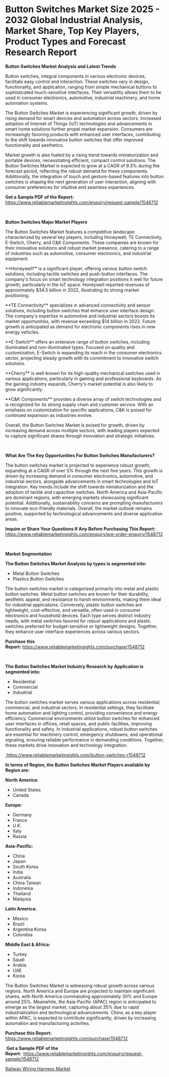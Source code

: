 <p><h1>Button Switches Market Size 2025 - 2032 Global Industrial Analysis, Market Share, Top Key Players, Product Types and Forecast Research Report</h1></p><p><strong>Button Switches Market Analysis and Latest Trends</strong></p>
<p><p>Button switches, integral components in various electronic devices, facilitate easy control and interaction. These switches vary in design, functionality, and application, ranging from simple mechanical buttons to sophisticated touch-sensitive interfaces. Their versatility allows them to be used in consumer electronics, automotive, industrial machinery, and home automation systems.</p><p>The Button Switches Market is experiencing significant growth, driven by rising demand for smart devices and automation across sectors. Increased adoption of Internet of Things (IoT) technologies and advancements in smart home solutions further propel market expansion. Consumers are increasingly favoring products with enhanced user interfaces, contributing to the shift towards innovative button switches that offer improved functionality and aesthetics.</p><p>Market growth is also fueled by a rising trend towards miniaturization and portable devices, necessitating efficient, compact control solutions. The Button Switches Market is expected to grow at a CAGR of 9.3% during the forecast period, reflecting the robust demand for these components. Additionally, the integration of touch and gesture-based features into button switches is shaping the next generation of user interaction, aligning with consumer preferences for intuitive and seamless experiences.</p></p>
<p><strong>Get a Sample PDF of the Report:&nbsp;</strong> <a href="https://www.reliablemarketinsights.com/enquiry/request-sample/1548712?utm_campaign=2287&utm_medium=2&utm_source=Github&utm_content=ia&utm_term=11022025&utm_id=button-switches">https://www.reliablemarketinsights.com/enquiry/request-sample/1548712</a></p>
<p>&nbsp;</p>
<p><strong>Button Switches Major Market Players</strong></p>
<p><p>The Button Switches Market features a competitive landscape characterized by several key players, including Honeywell, TE Connectivity, E-Switch, Cherry, and C&K Components. These companies are known for their innovative solutions and robust market presence, catering to a range of industries such as automotive, consumer electronics, and industrial equipment.</p><p>**Honeywell** is a significant player, offering various button switch solutions, including tactile switches and push-button interfaces. The company's focus on smart technology integration positions it well for future growth, particularly in the IoT space. Honeywell reported revenues of approximately $34.5 billion in 2022, illustrating its strong market positioning.</p><p>**TE Connectivity** specializes in advanced connectivity and sensor solutions, including button switches that enhance user interface design. The company's expertise in automotive and industrial sectors boosts its market opportunities, with revenue exceeding $14 billion in 2022. Future growth is anticipated as demand for electronic components rises in new energy vehicles.</p><p>**E-Switch** offers an extensive range of button switches, including illuminated and non-illuminated types. Focused on quality and customization, E-Switch is expanding its reach in the consumer electronics sector, projecting steady growth with its commitment to innovative switch solutions.</p><p>**Cherry** is well-known for its high-quality mechanical switches used in various applications, particularly in gaming and professional keyboards. As the gaming industry expands, Cherry's market potential is also likely to grow significantly.</p><p>**C&K Components** provides a diverse array of switch technologies and is recognized for its strong supply chain and customer service. With an emphasis on customization for specific applications, C&K is poised for continued expansion as industries evolve.</p><p>Overall, the Button Switches Market is poised for growth, driven by increasing demand across multiple sectors, with leading players expected to capture significant shares through innovation and strategic initiatives.</p></p>
<p>&nbsp;</p>
<p><strong>What Are The Key Opportunities For Button Switches Manufacturers?</strong></p>
<p><p>The button switches market is projected to experience robust growth, expanding at a CAGR of over 5% through the next five years. This growth is driven by increasing demand in consumer electronics, automotive, and industrial sectors, alongside advancements in smart technologies and IoT integration. Key trends include the shift towards miniaturization and the adoption of tactile and capacitive switches. North America and Asia-Pacific are dominant regions, with emerging markets showcasing significant potential. Additionally, sustainability concerns are prompting manufacturers to innovate eco-friendly materials. Overall, the market outlook remains positive, supported by technological advancements and diverse application areas.</p></p>
<p><strong>Inquire or Share Your Questions If Any Before Purchasing This Report:</strong> <a href="https://www.reliablemarketinsights.com/enquiry/pre-order-enquiry/1548712?utm_campaign=2287&utm_medium=2&utm_source=Github&utm_content=ia&utm_term=11022025&utm_id=button-switches">https://www.reliablemarketinsights.com/enquiry/pre-order-enquiry/1548712</a></p>
<p>&nbsp;</p>
<p><strong>Market Segmentation</strong></p>
<p><strong>The Button Switches Market Analysis by types is segmented into:</strong></p>
<p><ul><li>Metal Button Switches</li><li>Plastics Button Switches</li></ul></p>
<p><p>The button switches market is categorized primarily into metal and plastic button switches. Metal button switches are known for their durability, aesthetic appeal, and resistance to harsh environments, making them ideal for industrial applications. Conversely, plastic button switches are lightweight, cost-effective, and versatile, often used in consumer electronics and household devices. Each type serves distinct industry needs, with metal switches favored for robust applications and plastic switches preferred for budget-sensitive or lightweight designs. Together, they enhance user interface experiences across various sectors.</p></p>
<p><strong>Purchase this Report:&nbsp;</strong><a href="https://www.reliablemarketinsights.com/purchase/1548712?utm_campaign=2287&utm_medium=2&utm_source=Github&utm_content=ia&utm_term=11022025&utm_id=button-switches">https://www.reliablemarketinsights.com/purchase/1548712</a></p>
<p>&nbsp;</p>
<p><strong>The Button Switches Market Industry Research by Application is segmented into:</strong></p>
<p><ul><li>Residential</li><li>Commercial</li><li>Industrial</li></ul></p>
<p><p>The button switches market serves various applications across residential, commercial, and industrial sectors. In residential settings, they facilitate home automation and lighting control, providing convenience and energy efficiency. Commercial environments utilize button switches for enhanced user interfaces in offices, retail spaces, and public facilities, improving functionality and safety. In industrial applications, robust button switches are essential for machinery control, emergency shutdowns, and operational signaling, ensuring reliable performance in demanding conditions. Together, these markets drive innovation and technology integration.</p></p>
<p><a href="https://www.reliablemarketinsights.com/button-switches-r1548712?utm_campaign=2287&utm_medium=2&utm_source=Github&utm_content=ia&utm_term=11022025&utm_id=button-switches">&nbsp;https://www.reliablemarketinsights.com/button-switches-r1548712</a></p>
<p><strong>In terms of Region, the Button Switches Market Players available by Region are:</strong></p>
<p>
    <p> <strong> North America: </strong>
        <ul>
            <li>United States</li>
            <li>Canada</li>
        </ul>
        </p> 
    <p> <strong> Europe: </strong>
        <ul>
            <li>Germany</li>
            <li>France</li>
            <li>U.K.</li>
            <li>Italy</li>
            <li>Russia</li>
        </ul>
        </p> 
    <p> <strong> Asia-Pacific: </strong>
        <ul>
            <li>China</li>
            <li>Japan</li>
            <li>South Korea</li>
            <li>India</li>
            <li>Australia</li>
            <li>China Taiwan</li>
            <li>Indonesia</li>
            <li>Thailand</li>
            <li>Malaysia</li>
        </ul>
        </p> 
    <p> <strong> Latin America: </strong>
        <ul>
            <li>Mexico</li>
            <li>Brazil</li>
            <li>Argentina Korea</li>
            <li>Colombia</li>
        </ul>
        </p> 
    <p> <strong> Middle East & Africa: </strong>
        <ul>
            <li>Turkey</li>
            <li>Saudi</li>
            <li>Arabia</li>
            <li>UAE</li>
            <li>Korea</li>
        </ul>
    </p>
    </p>
<p><p>The Button Switches Market is witnessing robust growth across various regions. North America and Europe are projected to maintain significant shares, with North America commanding approximately 30% and Europe around 25%. Meanwhile, the Asia-Pacific (APAC) region is anticipated to emerge as the largest market, capturing about 35% due to rapid industrialization and technological advancements. China, as a key player within APAC, is expected to contribute significantly, driven by increasing automation and manufacturing activities.</p></p>
<p><strong>Purchase this Report: </strong><a href="https://www.reliablemarketinsights.com/purchase/1548712?utm_campaign=2287&utm_medium=2&utm_source=Github&utm_content=ia&utm_term=11022025&utm_id=button-switches">https://www.reliablemarketinsights.com/purchase/1548712</a></p>
<p>&nbsp;<strong>Get a Sample PDF of the Report:&nbsp;&nbsp;</strong><a href="https://www.reliablemarketinsights.com/enquiry/request-sample/1548712?utm_campaign=2287&utm_medium=2&utm_source=Github&utm_content=ia&utm_term=11022025&utm_id=button-switches">https://www.reliablemarketinsights.com/enquiry/request-sample/1548712</a></p>
<p><strong></strong></p>
<p><p><a href="https://github.com/princessbartram3/Market-Research-Report-List-1/blob/main/railway-wiring-harness-market.md?utm_campaign=2287&utm_medium=2&utm_source=Github&utm_content=ia&utm_term=11022025&utm_id=button-switches">Railway Wiring Harness Market</a></p></p>